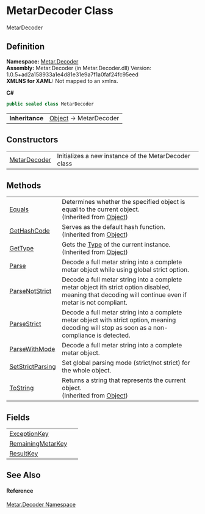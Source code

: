 # MetarDecoder Class


MetarDecoder



## Definition
**Namespace:** <a href="N_Metar_Decoder.md">Metar.Decoder</a>  
**Assembly:** Metar.Decoder (in Metar.Decoder.dll) Version: 1.0.5+ad2a158933a1e4d81e31e9a7f1a0faf24fc95eed  
**XMLNS for XAML:** Not mapped to an xmlns.

**C#**
``` C#
public sealed class MetarDecoder
```

<table><tr><td><strong>Inheritance</strong></td><td><a href="https://learn.microsoft.com/dotnet/api/system.object" target="_blank" rel="noopener noreferrer">Object</a>  →  MetarDecoder</td></tr>
</table>



## Constructors
<table>
<tr>
<td><a href="M_Metar_Decoder_MetarDecoder__ctor.md">MetarDecoder</a></td>
<td>Initializes a new instance of the MetarDecoder class</td></tr>
</table>

## Methods
<table>
<tr>
<td><a href="https://learn.microsoft.com/dotnet/api/system.object.equals#system-object-equals(system-object)" target="_blank" rel="noopener noreferrer">Equals</a></td>
<td>Determines whether the specified object is equal to the current object.<br />(Inherited from <a href="https://learn.microsoft.com/dotnet/api/system.object" target="_blank" rel="noopener noreferrer">Object</a>)</td></tr>
<tr>
<td><a href="https://learn.microsoft.com/dotnet/api/system.object.gethashcode" target="_blank" rel="noopener noreferrer">GetHashCode</a></td>
<td>Serves as the default hash function.<br />(Inherited from <a href="https://learn.microsoft.com/dotnet/api/system.object" target="_blank" rel="noopener noreferrer">Object</a>)</td></tr>
<tr>
<td><a href="https://learn.microsoft.com/dotnet/api/system.object.gettype" target="_blank" rel="noopener noreferrer">GetType</a></td>
<td>Gets the <a href="https://learn.microsoft.com/dotnet/api/system.type" target="_blank" rel="noopener noreferrer">Type</a> of the current instance.<br />(Inherited from <a href="https://learn.microsoft.com/dotnet/api/system.object" target="_blank" rel="noopener noreferrer">Object</a>)</td></tr>
<tr>
<td><a href="M_Metar_Decoder_MetarDecoder_Parse.md">Parse</a></td>
<td>Decode a full metar string into a complete metar object while using global strict option.</td></tr>
<tr>
<td><a href="M_Metar_Decoder_MetarDecoder_ParseNotStrict.md">ParseNotStrict</a></td>
<td>Decode a full metar string into a complete metar object ith strict option disabled, meaning that decoding will continue even if metar is not compliant.</td></tr>
<tr>
<td><a href="M_Metar_Decoder_MetarDecoder_ParseStrict.md">ParseStrict</a></td>
<td>Decode a full metar string into a complete metar object with strict option, meaning decoding will stop as soon as a non-compliance is detected.</td></tr>
<tr>
<td><a href="M_Metar_Decoder_MetarDecoder_ParseWithMode.md">ParseWithMode</a></td>
<td>Decode a full metar string into a complete metar object.</td></tr>
<tr>
<td><a href="M_Metar_Decoder_MetarDecoder_SetStrictParsing.md">SetStrictParsing</a></td>
<td>Set global parsing mode (strict/not strict) for the whole object.</td></tr>
<tr>
<td><a href="https://learn.microsoft.com/dotnet/api/system.object.tostring" target="_blank" rel="noopener noreferrer">ToString</a></td>
<td>Returns a string that represents the current object.<br />(Inherited from <a href="https://learn.microsoft.com/dotnet/api/system.object" target="_blank" rel="noopener noreferrer">Object</a>)</td></tr>
</table>

## Fields
<table>
<tr>
<td><a href="F_Metar_Decoder_MetarDecoder_ExceptionKey.md">ExceptionKey</a></td>
<td> </td></tr>
<tr>
<td><a href="F_Metar_Decoder_MetarDecoder_RemainingMetarKey.md">RemainingMetarKey</a></td>
<td> </td></tr>
<tr>
<td><a href="F_Metar_Decoder_MetarDecoder_ResultKey.md">ResultKey</a></td>
<td> </td></tr>
</table>

## See Also


#### Reference
<a href="N_Metar_Decoder.md">Metar.Decoder Namespace</a>  
